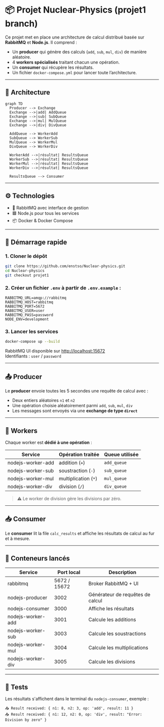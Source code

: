 # 📦 Projet Nuclear-Physics (projet1 branch)

Ce projet met en place une architecture de calcul distribué basée sur **RabbitMQ** et **Node.js**. Il comprend :

- Un **producer** qui génère des calculs (`add`, `sub`, `mul`, `div`) de manière aléatoire.
- 4 **workers spécialisés** traitant chacun une opération.
- Un **consumer** qui récupère les résultats.
- Un fichier `docker-compose.yml` pour lancer toute l’architecture.

---

## 📐 Architecture

```mermaid
graph TD
  Producer --> Exchange
  Exchange -->|add| AddQueue
  Exchange -->|sub| SubQueue
  Exchange -->|mul| MulQueue
  Exchange -->|div| DivQueue

  AddQueue --> WorkerAdd
  SubQueue --> WorkerSub
  MulQueue --> WorkerMul
  DivQueue --> WorkerDiv

  WorkerAdd -->|résultat| ResultsQueue
  WorkerSub -->|résultat| ResultsQueue
  WorkerMul -->|résultat| ResultsQueue
  WorkerDiv -->|résultat| ResultsQueue

  ResultsQueue --> Consumer
```

---

## ⚙️ Technologies

- 🐇 RabbitMQ avec interface de gestion
- 🟩 Node.js pour tous les services
- 📦 Docker & Docker Compose

---

## 🚀 Démarrage rapide

### 1. Cloner le dépôt

```bash
git clone https://github.com/enstso/Nuclear-physics.git
cd Nuclear-physics
git checkout projet1
```

### 2. Créer un fichier `.env` à partir de `.env.example` :



```env
RABBITMQ_URL=amqp://rabbitmq
RABBITMQ_HOST=rabbitmq
RABBITMQ_PORT=5672
RABBITMQ_USER=user
RABBITMQ_PASS=password
NODE_ENV=development
```

### 3. Lancer les services

```bash
docker-compose up --build
```

RabbitMQ UI disponible sur [http://localhost:15672](http://localhost:15672)  
Identifiants : `user` / `password`

---

## 📤 Producer

Le **producer** envoie toutes les 5 secondes une requête de calcul avec :

- Deux entiers aléatoires `n1` et `n2`
- Une opération choisie aléatoirement parmi `add`, `sub`, `mul`, `div`
- Les messages sont envoyés via une **exchange de type `direct`**

---

## 🧠 Workers

Chaque worker est **dédié à une opération** :

| Service              | Opération traitée | Queue utilisée |
|----------------------|-------------------|----------------|
| nodejs-worker-add    | addition (`+`)    | `add_queue`    |
| nodejs-worker-sub    | soustraction (`-`)| `sub_queue`    |
| nodejs-worker-mul    | multiplication (`*`) | `mul_queue` |
| nodejs-worker-div    | division (`/`)    | `div_queue`    |

> ⚠️ Le worker de division gère les divisions par zéro.

---

## 📥 Consumer

Le **consumer** lit la file `calc_results` et affiche les résultats de calcul au fur et à mesure.

---

## 🐳 Conteneurs lancés

| Service            | Port local | Description                       |
|--------------------|------------|-----------------------------------|
| rabbitmq           | 5672 / 15672 | Broker RabbitMQ + UI              |
| nodejs-producer    | 3002       | Générateur de requêtes de calcul  |
| nodejs-consumer    | 3000       | Affiche les résultats             |
| nodejs-worker-add  | 3001       | Calcule les additions             |
| nodejs-worker-sub  | 3003       | Calcule les soustractions         |
| nodejs-worker-mul  | 3004       | Calcule les multiplications       |
| nodejs-worker-div  | 3005       | Calcule les divisions             |

---

## 🧪 Tests

Les résultats s'affichent dans le terminal du `nodejs-consumer`, exemple :

```
📥 Result received: { n1: 8, n2: 3, op: 'add', result: 11 }
📥 Result received: { n1: 12, n2: 0, op: 'div', result: "Error: Division by zero" }
```

